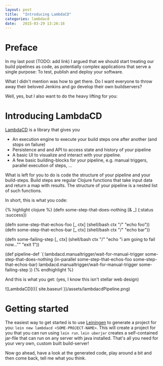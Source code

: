 ```yaml
---
layout: post
title:  "Introducing LambdaCD"
categories: lambdacd
date:   2015-03-29 13:26:16
---
```


Preface
=======

In my last post (TODO: add link) I argued that we should start treating our build pipelines as code, as potentially complex applications that serve a single purpose: To test, publish and deploy your software. 

What I didn't mention was how to get there. Do I want everyone to throw away their beloved Jenkins and go develop their own buildservers? 

Well, yes, but I also want to do the heavy lifting for you: 

Introducing LambdaCD
====================

[LambdaCD](https://github.com/flosell/lambdacd) is a library that gives you 

* An execution engine to execute your build steps one after another (and stops on failure)
* Persistence and and API to access state and history of your pipeline
* A basic UI to visualize and interact with your pipeline. 
* A few basic building-blocks for your pipeline, e.g. manual triggers, parallel execution of steps, ...

What is left for you to do is code the structure of your pipeline and your build-steps. 
Build steps are regular Clojure functions that take input data and return a map with results.
The structure of your pipeline is a nested list of such functions. 

In short, this is what you code: 

{% highlight clojure %}
(defn some-step-that-does-nothing [& _]
  {:status :success})

(defn some-step-that-echos-foo [_ ctx]
  (shell/bash ctx "/" "echo foo"))
(defn some-step-that-echos-bar [_ ctx]
  (shell/bash ctx "/" "echo bar"))

(defn some-failing-step [_ ctx]
  (shell/bash ctx "/" "echo \"i am going to fail now...\"" "exit 1"))

(def pipeline-def
  `(
    lambdacd.manualtrigger/wait-for-manual-trigger
    some-step-that-does-nothing
    (in-parallel
      some-step-that-echos-foo
      some-step-that-echos-bar)
    lambdacd.manualtrigger/wait-for-manual-trigger
    some-failing-step
  ))
{% endhighlight %}

And this is what you get: (yes, I know this isn't stellar web design)

![LambdaCD]({{ site.baseurl }}/assets/lambdacdPipeline.png)



Getting started
===============

The easiest way to get started is to use [Leiningen](http://leiningen.org/) to generate a project for you: `lein new lambdacd <SOME-PROJECT-NAME>`. This will create a project for you that you can run using `lein run`. `lein uberjar` creates a self-contained jar-file that can run on any server with java installed. That's all you need for your very own, custom built build-server!

Now go ahead, have a look at the generated code, play around a bit and then come back, tell me what you think.
